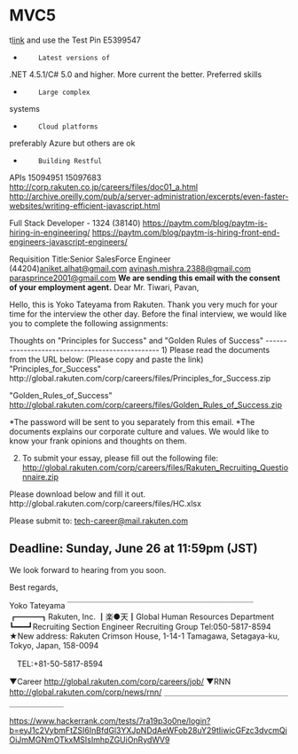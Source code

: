 # MVC5
  t<a href="http://assessments.firstnaukri.com/mynaukritest/">link</a>  and use the Test Pin E5399547
  *         Latest versions of
  .NET 4.5.1/C# 5.0 and higher.  More current the
  better.
  Preferred skills
  
  *         Large complex
  systems
  
  *         Cloud platforms
  preferably Azure but others are ok
  
  *         Building Restful
  APIs
15094951
15097683
http://corp.rakuten.co.jp/careers/files/doc01_a.html
http://archive.oreilly.com/pub/a/server-administration/excerpts/even-faster-websites/writing-efficient-javascript.html
 
Full Stack Developer - 1324 (38140)
https://paytm.com/blog/paytm-is-hiring-in-engineering/
https://paytm.com/blog/paytm-is-hiring-front-end-engineers-javascript-engineers/
 
Requisition Title:Senior SalesForce Engineer (44204)aniket.alhat@gmail.com avinash.mishra.2388@gmail.com parasprince2001@gmail.com
**We are sending this email with the consent of your employment agent.**
Dear Mr. Tiwari, Pavan,
 
Hello, this is Yoko Tateyama from Rakuten.
Thank you very much for your time for the interview the other day.
Before the final interview, we would like you to complete the following assignments:
 
<Pre-Interview Assignment>
Thoughts on "Principles for Success" and "Golden Rules of Success"
------------------------------------------------
1)        Please read the documents from the URL below:
(Please copy and paste the link)
"Principles_for_Success"
http://global.rakuten.com/corp/careers/files/Principles_for_Success.zip
 
"Golden_Rules_of_Success"
http://global.rakuten.com/corp/careers/files/Golden_Rules_of_Success.zip
 
*The password will be sent to you separately from this email.
*The documents explains our corporate culture and values.
We would like to know your frank opinions and thoughts on them.
 
2)   To submit your essay, please fill out the following file:
http://global.rakuten.com/corp/careers/files/Rakuten_Recruiting_Questionnaire.zip
 
<Health check>
Please download below and fill it out.
http://global.rakuten.com/corp/careers/files/HC.xlsx
 
 
Please submit to: tech-career@mail.rakuten.com
 
Deadline: Sunday, June 26 at 11:59pm (JST)
------------------------------------------------
 
We look forward to hearing from you soon.
 
Best regards,
 
Yoko Tateyama
￣￣￣￣￣￣￣￣￣￣￣￣￣￣￣￣￣￣￣￣￣￣￣￣
┏━━━┓Rakuten, Inc.
┃楽●天┃Global Human Resources Department
┗━━━┛Recruiting Section
           Engineer Recruiting Group
Tel:050-5817-8594
★New address:
Rakuten Crimson House, 1-14-1 Tamagawa,
Setagaya-ku, Tokyo, Japan, 158-0094
 
　TEL:+81-50-5817-8594
 
▼Career  http://global.rakuten.com/corp/careers/job/
▼RNN http://global.rakuten.com/corp/news/rnn/
＿＿＿＿＿＿＿＿＿＿＿＿＿＿＿＿＿＿＿＿＿＿＿
 
 https://www.hackerrank.com/tests/7ra19p3o0ne/login?b=eyJ1c2VybmFtZSI6InBfdGl3YXJpNDdAeWFob28uY29tIiwicGFzc3dvcmQiOiJmMGNmOTkxMSIsImhpZGUiOnRydWV9
